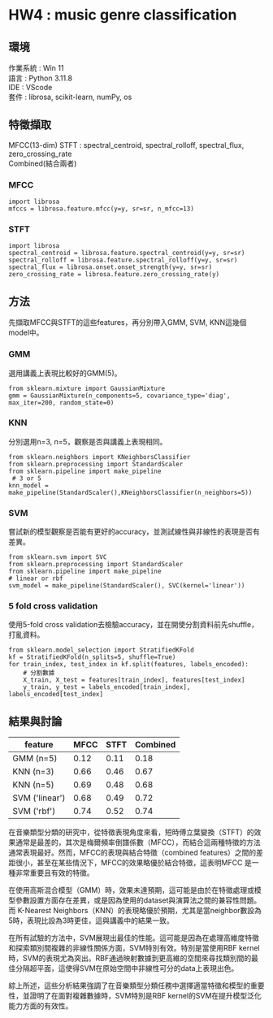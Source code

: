 # HW4 : music genre classification
## 環境
作業系統 : Win 11  
語言 : Python 3.11.8  
IDE : VScode  
套件 : librosa, scikit-learn, numPy, os  
## 特徵擷取
MFCC(13-dim)
STFT : spectral_centroid, spectral_rolloff, spectral_flux, zero_crossing_rate  
Combined(結合兩者)
### MFCC
```python=
import librosa
mfccs = librosa.feature.mfcc(y=y, sr=sr, n_mfcc=13)
```
### STFT
```python=
import librosa
spectral_centroid = librosa.feature.spectral_centroid(y=y, sr=sr)
spectral_rolloff = librosa.feature.spectral_rolloff(y=y, sr=sr)
spectral_flux = librosa.onset.onset_strength(y=y, sr=sr)
zero_crossing_rate = librosa.feature.zero_crossing_rate(y)
```
## 方法
先擷取MFCC與STFT的這些features，再分別帶入GMM, SVM, KNN這幾個model中。  
### GMM
選用講義上表現比較好的GMM(5)。  
```python=
from sklearn.mixture import GaussianMixture
gmm = GaussianMixture(n_components=5, covariance_type='diag', max_iter=200, random_state=0)
```

### KNN
分別選用n=3, n=5，觀察是否與講義上表現相同。  
```python=
from sklearn.neighbors import KNeighborsClassifier
from sklearn.preprocessing import StandardScaler
from sklearn.pipeline import make_pipeline
 # 3 or 5
knn_model = make_pipeline(StandardScaler(),KNeighborsClassifier(n_neighbors=5))
```
### SVM
嘗試新的模型觀察是否能有更好的accuracy，並測試線性與非線性的表現是否有差異。
```python=
from sklearn.svm import SVC
from sklearn.preprocessing import StandardScaler
from sklearn.pipeline import make_pipeline
# linear or rbf
svm_model = make_pipeline(StandardScaler(), SVC(kernel='linear')) 
```
### 5 fold cross validation
使用5-fold cross validation去檢驗accuracy，並在開使分割資料前先shuffle，打亂資料。  
```python=
from sklearn.model_selection import StratifiedKFold
kf = StratifiedKFold(n_splits=5, shuffle=True)
for train_index, test_index in kf.split(features, labels_encoded):
    # 分割數據
    X_train, X_test = features[train_index], features[test_index]
    y_train, y_test = labels_encoded[train_index], labels_encoded[test_index]
```
## 結果與討論
|feature |MFCC|STFT|Combined|
|-----|--------|---|---|
|GMM (n=5)|0.12|0.11|0.18|
|KNN (n=3)|0.66|0.46|0.67|
|KNN (n=5)|0.69|0.48|0.68|
|SVM ('linear')|0.68|0.49|0.72|
|SVM ('rbf')|0.74|0.52|0.74|  

在音樂類型分類的研究中，從特徵表現角度來看，短時傅立葉變換（STFT）的效果通常是最差的，其次是梅爾頻率倒譜係數（MFCC），而結合這兩種特徵的方法通常表現最好。然而，MFCC的表現與結合特徵（combined features）之間的差距很小，甚至在某些情況下，MFCC的效果略優於結合特徵，這表明MFCC 是一種非常重要且有效的特徵。

在使用高斯混合模型（GMM）時，效果未達預期，這可能是由於在特徵處理或模型參數設置方面存在差異，或是因為使用的dataset與演算法之間的兼容性問題。而 K-Nearest Neighbors（KNN）的表現略優於預期，尤其是當neighbor數設為5時，表現比設為3時更佳，這與講義中的結果一致。

在所有試驗的方法中，SVM展現出最佳的性能。這可能是因為在處理高維度特徵和探索類別間複雜的非線性關係方面，SVM特別有效。特別是當使用RBF kernel時，SVM的表現尤為突出。RBF通過映射數據到更高維的空間來尋找類別間的最佳分隔超平面，這使得SVM在原始空間中非線性可分的data上表現出色。

綜上所述，這些分析結果強調了在音樂類型分類任務中選擇適當特徵和模型的重要性，並證明了在面對複雜數據時，SVM特別是RBF kernel的SVM在提升模型泛化能力方面的有效性。

